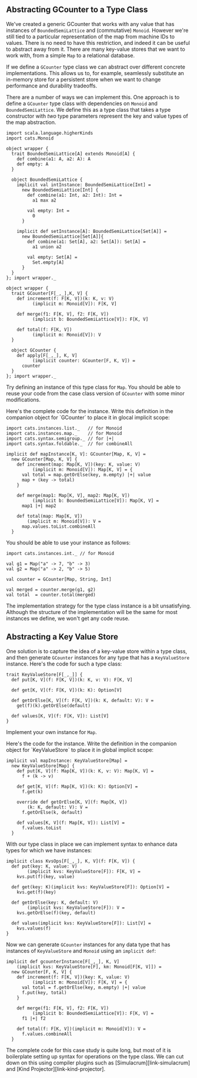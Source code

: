 ## Abstracting GCounter to a Type Class

We've created a generic GCounter
that works with any value
that has instances of `BoundedSemiLattice`
and (commutative) `Monoid`.
However we're still tied to
a particular representation of the map from machine IDs to values.
There is no need to have this restriction,
and indeed it can be useful to abstract away from it.
There are many key-value stores that we want to work with,
from a simple `Map` to a relational database.

If we define a `GCounter` type class
we can abstract over different concrete implementations.
This allows us to, for example,
seamlessly substitute an in-memory store for a persistent store
when we want to change performance and durability tradeoffs.

There are a number of ways we can implement this.
One approach is to define a `GCounter` type class
with dependencies on `Monoid` and `BoundedSemiLattice`.
We define this as a type class that takes
a type constructor with *two* type parameters
represent the key and value types of the map abstraction.

```tut:book:invisible
import scala.language.higherKinds
import cats.Monoid

object wrapper {
  trait BoundedSemiLattice[A] extends Monoid[A] {
    def combine(a1: A, a2: A): A
    def empty: A
  }

  object BoundedSemiLattice {
    implicit val intInstance: BoundedSemiLattice[Int] =
      new BoundedSemiLattice[Int] {
        def combine(a1: Int, a2: Int): Int =
          a1 max a2

        val empty: Int =
          0
      }

    implicit def setInstance[A]: BoundedSemiLattice[Set[A]] =
      new BoundedSemiLattice[Set[A]]{
        def combine(a1: Set[A], a2: Set[A]): Set[A] =
          a1 union a2

        val empty: Set[A] =
          Set.empty[A]
      }
  }
}; import wrapper._
```

```tut:book:silent
object wrapper {
  trait GCounter[F[_,_],K, V] {
    def increment(f: F[K, V])(k: K, v: V)
          (implicit m: Monoid[V]): F[K, V]

    def merge(f1: F[K, V], f2: F[K, V])
          (implicit b: BoundedSemiLattice[V]): F[K, V]

    def total(f: F[K, V])
          (implicit m: Monoid[V]): V
  }

  object GCounter {
    def apply[F[_,_], K, V]
          (implicit counter: GCounter[F, K, V]) =
      counter
  }
}; import wrapper._
```

Try defining an instance of this type class for `Map`.
You should be able to reuse your code from the
case class version of `GCounter`
with some minor modifications.

<div class="solution">
Here's the complete code for the instance.
Write this definition
in the companion object for `GCounter`
to place it in glocal implicit scope:

```tut:book:silent
import cats.instances.list._   // for Monoid
import cats.instances.map._    // for Monoid
import cats.syntax.semigroup._ // for |+|
import cats.syntax.foldable._  // for combineAll

implicit def mapInstance[K, V]: GCounter[Map, K, V] =
  new GCounter[Map, K, V] {
    def increment(map: Map[K, V])(key: K, value: V)
          (implicit m: Monoid[V]): Map[K, V] = {
      val total = map.getOrElse(key, m.empty) |+| value
      map + (key -> total)
    }

    def merge(map1: Map[K, V], map2: Map[K, V])
          (implicit b: BoundedSemiLattice[V]): Map[K, V] =
      map1 |+| map2

    def total(map: Map[K, V])
        (implicit m: Monoid[V]): V =
      map.values.toList.combineAll
  }
```
</div>

You should be able to use your instance as follows:

```tut:book:silent
import cats.instances.int._ // for Monoid

val g1 = Map("a" -> 7, "b" -> 3)
val g2 = Map("a" -> 2, "b" -> 5)

val counter = GCounter[Map, String, Int]
```

```tut:book
val merged = counter.merge(g1, g2)
val total  = counter.total(merged)
```

The implementation strategy
for the type class instance
is a bit unsatisfying.
Although the structure of the implementation
will be the same for most instances we define,
we won't get any code reuse.

## Abstracting a Key Value Store

One solution is to capture
the idea of a key-value store within a type class,
and then generate `GCounter` instances
for any type that has a `KeyValueStore` instance.
Here's the code for such a type class:

```tut:book:silent
trait KeyValueStore[F[_,_]] {
  def put[K, V](f: F[K, V])(k: K, v: V): F[K, V]

  def get[K, V](f: F[K, V])(k: K): Option[V]

  def getOrElse[K, V](f: F[K, V])(k: K, default: V): V =
    get(f)(k).getOrElse(default)

  def values[K, V](f: F[K, V]): List[V]
}
```

Implement your own instance for `Map`.

<div class="solution">
Here's the code for the instance.
Write the definition in
the companion object for `KeyValueStore`
to place it in global implicit scope:

```tut:book:silent
implicit val mapInstance: KeyValueStore[Map] =
  new KeyValueStore[Map] {
    def put[K, V](f: Map[K, V])(k: K, v: V): Map[K, V] =
      f + (k -> v)

    def get[K, V](f: Map[K, V])(k: K): Option[V] =
      f.get(k)

    override def getOrElse[K, V](f: Map[K, V])
        (k: K, default: V): V =
      f.getOrElse(k, default)

    def values[K, V](f: Map[K, V]): List[V] =
      f.values.toList
  }
```
</div>

With our type class in place we can implement syntax
to enhance data types for which we have instances:

```tut:book:silent
implicit class KvsOps[F[_,_], K, V](f: F[K, V]) {
  def put(key: K, value: V)
        (implicit kvs: KeyValueStore[F]): F[K, V] =
    kvs.put(f)(key, value)

  def get(key: K)(implicit kvs: KeyValueStore[F]): Option[V] =
    kvs.get(f)(key)

  def getOrElse(key: K, default: V)
        (implicit kvs: KeyValueStore[F]): V =
    kvs.getOrElse(f)(key, default)

  def values(implicit kvs: KeyValueStore[F]): List[V] =
    kvs.values(f)
}
```

Now we can generate `GCounter` instances
for any data type that has
instances of `KeyValueStore` and `Monoid`
using an `implicit def`:

```tut:book:silent
implicit def gcounterInstance[F[_,_], K, V]
    (implicit kvs: KeyValueStore[F], km: Monoid[F[K, V]]) =
  new GCounter[F, K, V] {
    def increment(f: F[K, V])(key: K, value: V)
          (implicit m: Monoid[V]): F[K, V] = {
      val total = f.getOrElse(key, m.empty) |+| value
      f.put(key, total)
    }

    def merge(f1: F[K, V], f2: F[K, V])
          (implicit b: BoundedSemiLattice[V]): F[K, V] =
      f1 |+| f2

    def total(f: F[K, V])(implicit m: Monoid[V]): V =
      f.values.combineAll
  }
```

The complete code for this case study is quite long,
but most of it is boilerplate setting up syntax
for operations on the type class.
We can cut down on this using compiler plugins
such as [Simulacrum][link-simulacrum]
and [Kind Projector][link-kind-projector].